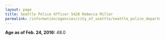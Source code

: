 ```yaml
---
layout: page
title: Seattle Police Officer 5428 Rebecca Miller
permalink: /information/agencies/city_of_seattle/seattle_police_department/copbook/5428/
---
```


**Age as of Feb. 24, 2016:** 48.0
